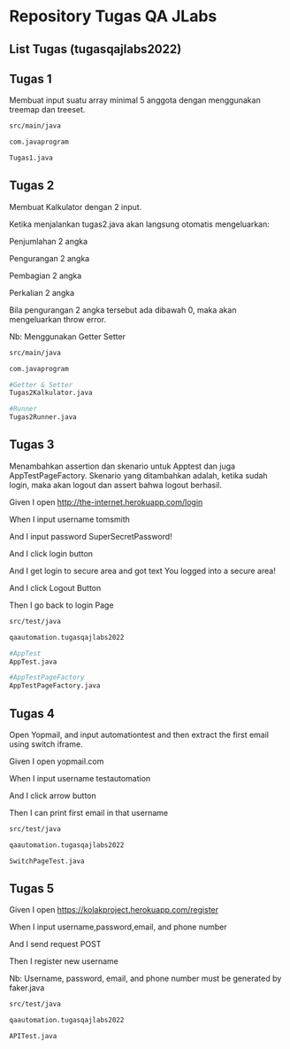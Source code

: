 # Repository Tugas QA JLabs

## List Tugas (tugasqajlabs2022)

## Tugas 1

Membuat input suatu array minimal 5 anggota dengan menggunakan treemap dan treeset.

```bash
src/main/java

com.javaprogram

Tugas1.java
```

## Tugas 2

Membuat Kalkulator dengan 2 input.

Ketika menjalankan tugas2.java akan langsung otomatis mengeluarkan:
 
Penjumlahan 2 angka

Pengurangan 2 angka

Pembagian 2 angka

Perkalian 2 angka

Bila pengurangan 2 angka tersebut ada dibawah 0, maka akan mengeluarkan throw error.

Nb: Menggunakan Getter Setter


```bash
src/main/java

com.javaprogram

#Getter & Setter
Tugas2Kalkulator.java 

#Runner
Tugas2Runner.java
```

## Tugas 3

Menambahkan assertion dan skenario untuk Apptest dan juga AppTestPageFactory. Skenario yang ditambahkan adalah, ketika sudah login, maka akan logout dan assert bahwa logout berhasil.

Given I open http://the-internet.herokuapp.com/login

When I input username tomsmith

And I input password SuperSecretPassword!

And I click login button

And I get login to secure area and got text You logged into a secure area!

And I click Logout Button

Then I go back to login Page


```bash
src/test/java

qaautomation.tugasqajlabs2022

#AppTest
AppTest.java

#AppTestPageFactory
AppTestPageFactory.java
```

## Tugas 4

Open Yopmail, and input automationtest and then extract the first email using switch iframe.

Given I open yopmail.com

When I input username testautomation

And I click arrow button

Then I can print first email in that username


```bash
src/test/java

qaautomation.tugasqajlabs2022

SwitchPageTest.java
```

## Tugas 5

Given I open https://kolakproject.herokuapp.com/register

When I input username,password,email, and phone number

And I send request POST

Then I register new username

Nb: Username, password, email, and phone number must be generated by faker.java

```bash
src/test/java

qaautomation.tugasqajlabs2022

APITest.java
```
